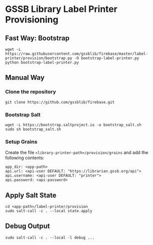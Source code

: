 # GSSB Library Label Printer Provisioning

## Fast Way: Bootstrap

```
wget -L https://raw.githubusercontent.com/gssblib/firebase/master/label-printer/provision/bootstrap.py -O bootstrap-label-printer.py
python bootstrap-label-printer.py
```

## Manual Way

### Clone the repository

```
git clone https://github.com/gssblib/firebase.git
```

### Bootstrap Salt

```
wget -L https://bootstrap.saltproject.io -o bootstrap_salt.sh
sudo sh bootstrap_salt.sh
```

### Setup Grains

Create the file `<library-printer-path>/provision/grains` and add the following contents:

```
app_dir: <app-path>
api.url: <api-user DEFAULT: "https://librarian.gssb.org/api">
api.username: <api-user DEFAULT: "printer">
api.password: <api-password>
```

## Apply Salt State

```
cd <app-path>/label-printer/provision
sudo salt-call -c . --local state.apply
```

## Debug Output

```
sudo salt-call -c . --local -l debug ...
```
